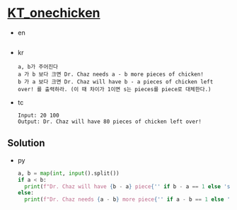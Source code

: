 # [KT_onechicken](https://open.kattis.com/problems/onechicken)

* en

  ```en

  ```

* kr

  ```kr
  a, b가 주어진다
  a 가 b 보다 크면 Dr. Chaz needs a - b more pieces of chicken!
  b 가 a 보다 크면 Dr. Chaz will have b - a pieces of chicken left over! 를 출력하라. (이 때 차이가 1이면 s는 pieces를 piece로 대체한다.)
  ```

* tc

  ```tc
  Input: 20 100
  Output: Dr. Chaz will have 80 pieces of chicken left over!
  ```

## Solution

* py

  ```py
  a, b = map(int, input().split())
  if a < b:
    print(f"Dr. Chaz will have {b - a} piece{'' if b - a == 1 else 's'} of chicken left over!")
  else:
    print(f"Dr. Chaz needs {a - b} more piece{'' if a - b == 1 else 's'} of chicken!")
  ```
